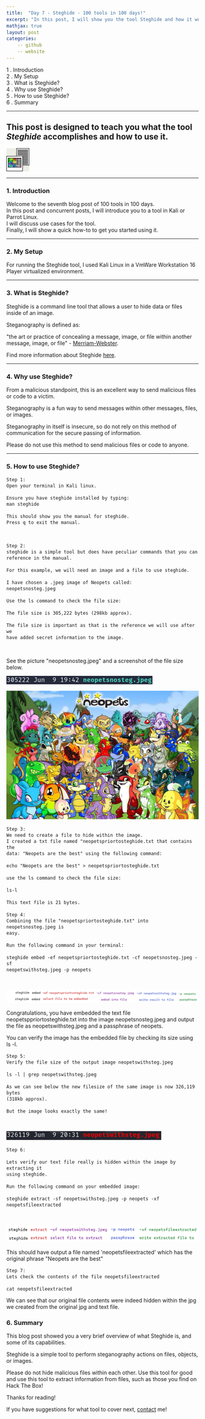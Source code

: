 ```yaml
---
title:  "Day 7 - Steghide - 100 tools in 100 days!"
excerpt: "In this post, I will show you the tool Steghide and how it works."
mathjax: true
layout: post
categories:
    -- github
    -- website
---
```


1 . Introduction
<br>
2 . My Setup
<br>
3 . What is Steghide?
<br>
4 . Why use Steghide?
<br>
5 . How to use Steghide?
<br>
6 . Summary

---

## This post is designed to teach you what the tool *Steghide* accomplishes and how to use it.

![](https://raw.githubusercontent.com/matthewomccorkle/matthewomccorkle.github.io/master/_posts/assets/100%20tools/steghide/steghide0.PNG)

---

### 1. **Introduction**

Welcome to the seventh blog post of 100 tools in 100 days.<br> 
In this post and concurrent posts, I will introduce you to a tool in Kali or Parrot Linux. <br>
I will discuss use cases for the tool.<br> 
Finally, I will show a quick how-to to get you started using it. 

---

### 2. **My Setup**

For running the Steghide tool, I used Kali Linux in a VmWare Workstation 16 Player virtualized environment.

---

### 3. **What is Steghide?**

Steghide is a command line tool that allows a user to hide data or files inside of an image. 

Steganography is defined as:

"the art or practice of concealing a message, image, or file within another message, image, or file" - [Merriam-Webster](https://www.merriam-webster.com/dictionary/steganography).

Find more information about Steghide [here](http://steghide.sourceforge.net/).

---

### 4. **Why use Steghide?**

From a malicious standpoint, this is an excellent way to send malicious files or code to a victim.

Steganography is a fun way to send messages within other messages, files, or images.

Steganography in itself is insecure, so do not rely on this method of communication for the secure passing of information. 

Please do not use this method to send malicious files or code to anyone. 

---

### 5. **How to use Steghide?**

    Step 1: 
    Open your terminal in Kali linux.

    Ensure you have steghide installed by typing:
    man steghide

    This should show you the manual for steghide.
    Press q to exit the manual.

<br>

    Step 2:
    steghide is a simple tool but does have peculiar commands that you can 
    reference in the manual.

    For this example, we will need an image and a file to use steghide.

    I have chosen a .jpeg image of Neopets called:
    neopetsnosteg.jpeg

    Use the ls command to check the file size:

    The file size is 305,222 bytes (298kb approx).

    The file size is important as that is the reference we will use after we 
    have added secret information to the image. 

<br>

See the picture "neopetsnosteg.jpeg" and a screenshot of the file size below.

![](https://raw.githubusercontent.com/matthewomccorkle/matthewomccorkle.github.io/master/_posts/assets/100%20tools/steghide/steghide1.PNG)

![](https://raw.githubusercontent.com/matthewomccorkle/matthewomccorkle.github.io/master/_posts/assets/100%20tools/steghide/neopetsnosteg.jpeg)

    Step 3:
    We need to create a file to hide within the image. 
    I created a txt file named "neopetspriortosteghide.txt that contains the 
    data: "Neopets are the best" using the following command:

    echo "Neopets are the best" > neopetspriortosteghide.txt

    use the ls command to check the file size:

    ls-l

    This text file is 21 bytes.

    Step 4:
    Combining the file "neopetspriortosteghide.txt" into neopetsnosteg.jpeg is 
    easy.

    Run the following command in your terminal:

    steghide embed -ef neopetspriortosteghide.txt -cf neopetsnosteg.jpeg -sf 
    neopetswithsteg.jpeg -p neopets

<br>

![](https://raw.githubusercontent.com/matthewomccorkle/matthewomccorkle.github.io/master/_posts/assets/100%20tools/steghide/steghide5.PNG)

Congratulations, you have embedded the text file neopetsppriortosteghide.txt into the image neopetsnosteg.jpeg and output  the file as neopetswithsteg.jpeg and a passphrase of neopets.

You can verify the image has the embedded file by checking its size using ls -l.

    Step 5:
    Verify the file size of the output image neopetswithsteg.jpeg

    ls -l | grep neopetswithsteg.jpeg

    As we can see below the new filesize of the same image is now 326,119 bytes 
    (318kb approx).

    But the image looks exactly the same!
<br>

![](https://raw.githubusercontent.com/matthewomccorkle/matthewomccorkle.github.io/master/_posts/assets/100%20tools/steghide/steghide6.PNG)

    Step 6:

    Lets verify our text file really is hidden within the image by extracting it 
    using steghide.

    Run the following command on your embedded image:

    steghide extract -sf neopetswithsteg.jpeg -p neopets -xf 
    neopetsfileextracted

<br>

![](https://raw.githubusercontent.com/matthewomccorkle/matthewomccorkle.github.io/master/_posts/assets/100%20tools/steghide/steghide9.PNG)

This should have output a file named 'neopetsfileextracted' which has the original phrase "Neopets are the best"

    Step 7:
    Lets check the contents of the file neopetsfileextracted

    cat neopetsfileextracted

We can see that our original file contents were indeed hidden within the jpg we created from the original jpg and text file. 

### 6. **Summary**

This blog post showed you a very brief overview of what Steghide is, and some of its capabilities.

Steghide is a simple tool to perform steganography actions on files, objects, or images.

Please do not hide malicious files within each other. Use this tool for good and use this tool to extract information from files, such as those you find on Hack The Box!

Thanks for reading!<br>

If you have suggestions for what tool to cover next, [contact](mailto:matthew.o.mccorkle@gmail.com) me!